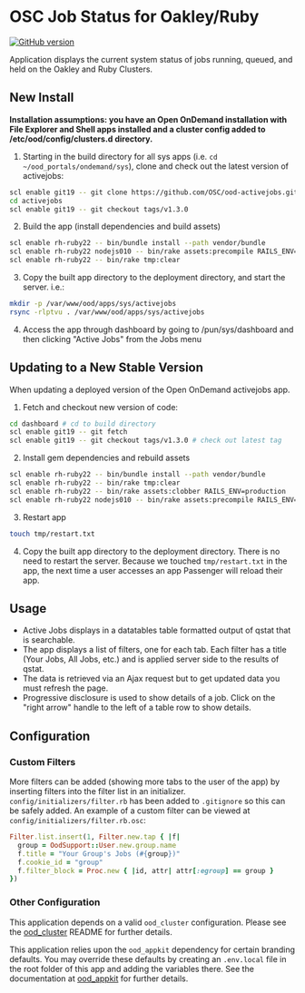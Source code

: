 # OSC Job Status for Oakley/Ruby

[![GitHub version](https://badge.fury.io/gh/OSC%2Food-activejobs.svg)](https://badge.fury.io/gh/OSC%2Food-activejobs)

Application displays the current system status of jobs running, queued, and held on the Oakley and Ruby Clusters.

## New Install

**Installation assumptions: you have an Open OnDemand installation with File Explorer and Shell apps installed and a cluster config added to /etc/ood/config/clusters.d directory.**

1. Starting in the build directory for all sys apps (i.e. `cd ~/ood_portals/ondemand/sys`), clone and check out the latest version of activejobs:

  ```sh
  scl enable git19 -- git clone https://github.com/OSC/ood-activejobs.git activejobs
  cd activejobs
  scl enable git19 -- git checkout tags/v1.3.0
  ```

2. Build the app (install dependencies and build assets)

  ```sh
  scl enable rh-ruby22 -- bin/bundle install --path vendor/bundle
  scl enable rh-ruby22 nodejs010 -- bin/rake assets:precompile RAILS_ENV=production
  scl enable rh-ruby22 -- bin/rake tmp:clear
  ```

3. Copy the built app directory to the deployment directory, and start the server. i.e.:

  ```sh
  mkdir -p /var/www/ood/apps/sys/activejobs
  rsync -rlptvu . /var/www/ood/apps/sys/activejobs
  ```

4. Access the app through dashboard by going to /pun/sys/dashboard and then clicking "Active Jobs" from the Jobs menu

## Updating to a New Stable Version

When updating a deployed version of the Open OnDemand activejobs app.

1. Fetch and checkout new version of code:

  ```sh
  cd dashboard # cd to build directory
  scl enable git19 -- git fetch
  scl enable git19 -- git checkout tags/v1.3.0 # check out latest tag
  ```

2. Install gem dependencies and rebuild assets

  ```sh
  scl enable rh-ruby22 -- bin/bundle install --path vendor/bundle
  scl enable rh-ruby22 -- bin/rake tmp:clear
  scl enable rh-ruby22 -- bin/rake assets:clobber RAILS_ENV=production
  scl enable rh-ruby22 nodejs010 -- bin/rake assets:precompile RAILS_ENV=production
  ```

3. Restart app

  ```sh
  touch tmp/restart.txt
  ```

4. Copy the built app directory to the deployment directory. There is no need to restart the server. Because we touched `tmp/restart.txt` in the app, the next time a user accesses an app Passenger will reload their app.

## Usage

- Active Jobs displays in a datatables table formatted output of qstat that is searchable.
- The app displays a list of filters, one for each tab. Each filter has a title (Your Jobs, All Jobs, etc.) and is applied server side to the results of qstat.
- The data is retrieved via an Ajax request but to get updated data you must refresh the page.
- Progressive disclosure is used to show details of a job. Click on the "right arrow" handle to the left of a table row to show details.

## Configuration

### Custom Filters

More filters can be added (showing more tabs to the user of the app) by
inserting filters into the filter list in an initializer.
`config/initializers/filter.rb` has been added to `.gitignore` so this can be
safely added. An example of a custom filter can be viewed at
`config/initializers/filter.rb.osc`:

```ruby
Filter.list.insert(1, Filter.new.tap { |f|
  group = OodSupport::User.new.group.name
  f.title = "Your Group's Jobs (#{group})"
  f.cookie_id = "group"
  f.filter_block = Proc.new { |id, attr| attr[:egroup] == group }
})
```

### Other Configuration

This application depends on a valid `ood_cluster` configuration. Please see the [ood_cluster](https://github.com/OSC/ood_cluster/blob/master/README.md) README for further details.

This application relies upon the `ood_appkit` dependency for certain branding defaults. You may override these defaults by creating an `.env.local` file in the root folder of this app and adding the variables there. See the documentation at [ood_appkit](https://github.com/OSC/ood_appkit) for further details.
